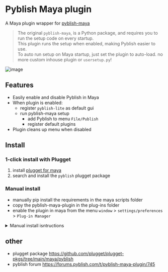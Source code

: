 # Pyblish Maya plugin

A Maya plugin wrapper for [pyblish-maya](https://github.com/pyblish/pyblish-maya)  
> The original `pyblish-maya`, is a Python package, and requires you to run the setup code on every startup.  
> This plugin runs the setup when enabled, making Pyblish easier to use.  
> To auto run setup on Maya startup, just set the plugin to auto-load. no more custom inhouse plugin or `usersetup.py`!

![image](https://github.com/hannesdelbeke/pyblish-maya-plugin/assets/3758308/d95250f5-2c94-4f8f-8015-f3f56ff83546)

## Features
- Easily enable and disable Pyblish in Maya
- When plugin is enabled:
  - register `pyblish-lite` as default gui
  - run pyblish-maya setup
    - add Pyblish to menu `File/Publish`
    - register default plugins
- Plugin cleans up menu when disabled

## Install
### 1-click install with Plugget
1. install [plugget for maya](https://github.com/plugget/plugget-qt-maya-plugin)
2. search and install the `pyblish` plugget package 

### Manual install
- manually pip install the requirements in the maya scripts folder
- copy the pyblish-maya-plugin in the plug-ins folder
- enable the plugin in maya from the menu  `window` > `settings/preferences` > `Plug-in Manager`
 
<details>
<summary>Manual install isntructions </summary>
1. install dependencies to `Documents/Maya/scripts`
    
```
python -m pip install pyblish-lite, pyblish-maya --target "C:/Users/%username%/Documents/Maya/scripts"
```
(To install for a specific Maya version only, e.g. 2022, replace `Maya/scripts` with `Maya/2022/scripts`)

2. install plugin  
  - manually copy the python file in your maya plugi-ins directory, 
<!--
  - or install (from repo) without dependencies to `Documents/Maya/plug-ins`

```
python -m pip --no-dependencies install https://github.com/hannesdelbeke/pyblish-maya-plugin/archive/refs/heads/main.zip --target "C:/Users/%username%/Documents/Maya/plug-ins"
```
-->

3. Open the plugin manager, and load the plugin.
4. A new menu should show `Tools`, open the window from here.
</details>



## other
- plugget package https://github.com/plugget/plugget-pkgs/tree/main/maya/pyblish
- pyblish forum https://forums.pyblish.com/t/pyblish-maya-plugin/745
